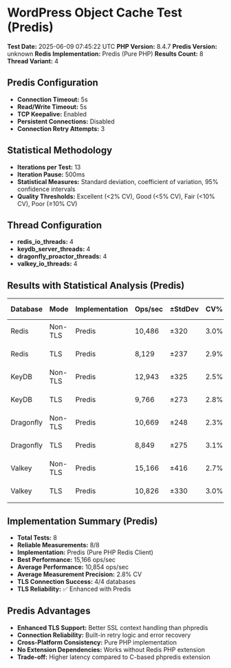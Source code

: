 # WordPress Object Cache Test (Predis)

**Test Date:** 2025-06-09 07:45:22 UTC
**PHP Version:** 8.4.7
**Predis Version:** unknown
**Redis Implementation:** Predis (Pure PHP)
**Results Count:** 8
**Thread Variant:** 4

## Predis Configuration

- **Connection Timeout:** 5s
- **Read/Write Timeout:** 5s
- **TCP Keepalive:** Enabled
- **Persistent Connections:** Disabled
- **Connection Retry Attempts:** 3

## Statistical Methodology

- **Iterations per Test:** 13
- **Iteration Pause:** 500ms
- **Statistical Measures:** Standard deviation, coefficient of variation, 95% confidence intervals
- **Quality Thresholds:** Excellent (<2% CV), Good (<5% CV), Fair (<10% CV), Poor (≥10% CV)

## Thread Configuration

- **redis_io_threads:** 4
- **keydb_server_threads:** 4
- **dragonfly_proactor_threads:** 4
- **valkey_io_threads:** 4

## Results with Statistical Analysis (Predis)

| Database | Mode | Implementation | Ops/sec | ±StdDev | CV% | Quality | Latency(ms) | ±StdDev | P95 Lat | P99 Lat | 95% CI | Iterations |
| --- | --- | --- | --- | --- | --- | --- | --- | --- | --- | --- | --- | --- | 
| Redis | Non-TLS | Predis | 10,486 | ±320 | 3.0% | 🟡 good | 0.095 | ±0.003 | 0.137 | 0.163 | 10,308-10,663 | 13 |
| Redis | TLS | Predis | 8,129 | ±237 | 2.9% | 🟡 good | 0.123 | ±0.004 | 0.172 | 0.209 | 7,997-8,260 | 13 |
| KeyDB | Non-TLS | Predis | 12,943 | ±325 | 2.5% | 🟡 good | 0.077 | ±0.002 | 0.120 | 0.141 | 12,763-13,123 | 13 |
| KeyDB | TLS | Predis | 9,766 | ±273 | 2.8% | 🟡 good | 0.102 | ±0.003 | 0.150 | 0.179 | 9,615-9,918 | 13 |
| Dragonfly | Non-TLS | Predis | 10,669 | ±248 | 2.3% | 🟡 good | 0.093 | ±0.002 | 0.138 | 0.165 | 10,532-10,807 | 13 |
| Dragonfly | TLS | Predis | 8,849 | ±275 | 3.1% | 🟡 good | 0.113 | ±0.004 | 0.163 | 0.202 | 8,696-9,001 | 13 |
| Valkey | Non-TLS | Predis | 15,166 | ±416 | 2.7% | 🟡 good | 0.065 | ±0.002 | 0.106 | 0.124 | 14,935-15,397 | 13 |
| Valkey | TLS | Predis | 10,826 | ±330 | 3.0% | 🟡 good | 0.092 | ±0.003 | 0.140 | 0.167 | 10,643-11,009 | 13 |

## Implementation Summary (Predis)

- **Total Tests:** 8
- **Reliable Measurements:** 8/8
- **Implementation:** Predis (Pure PHP Redis Client)
- **Best Performance:** 15,166 ops/sec
- **Average Performance:** 10,854 ops/sec
- **Average Measurement Precision:** 2.8% CV
- **TLS Connection Success:** 4/4 databases
- **TLS Reliability:** ✅ Enhanced with Predis

## Predis Advantages

- **Enhanced TLS Support:** Better SSL context handling than phpredis
- **Connection Reliability:** Built-in retry logic and error recovery
- **Cross-Platform Consistency:** Pure PHP implementation
- **No Extension Dependencies:** Works without Redis PHP extension
- **Trade-off:** Higher latency compared to C-based phpredis extension
